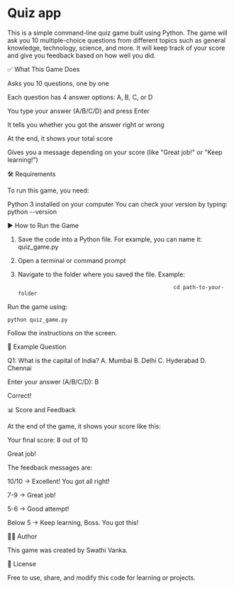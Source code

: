 # Quiz app
This is a simple command-line quiz game built using Python. The game will ask you 10 multiple-choice questions from different topics such as general knowledge, technology, science, and more. It will keep track of your score and give you feedback based on how well you did.

✅ What This Game Does

Asks you 10 questions, one by one

Each question has 4 answer options: A, B, C, or D

You type your answer (A/B/C/D) and press Enter

It tells you whether you got the answer right or wrong

At the end, it shows your total score

Gives you a message depending on your score (like "Great job!" or "Keep learning!")

🛠 Requirements

To run this game, you need:

Python 3 installed on your computer
You can check your version by typing: python --version

▶️ How to Run the Game

 1. Save the code into a Python file. For example, you can name it: quiz_game.py
 
 2. Open a terminal or command prompt
 
 3. Navigate to the folder where you saved the file. Example:
 
                                                         cd path-to-your-folder
Run the game using:

    python quiz_game.py
Follow the instructions on the screen.

🧪 Example Question

Q1: What is the capital of India? A. Mumbai B. Delhi C. Hyderabad D. Chennai

Enter your answer (A/B/C/D): B

Correct!

📊 Score and Feedback

At the end of the game, it shows your score like this:

Your final score: 8 out of 10

Great job!

The feedback messages are:

10/10 → Excellent! You got all right!

7-9 → Great job!

5-6 → Good attempt!

Below 5 → Keep learning, Boss. You got this!

🙋‍♂️ Author

This game was created by Swathi Vanka.

📜 License

 Free to use, share, and modify this code for learning or projects.
